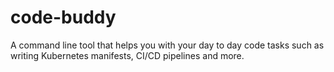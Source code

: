 # code-buddy

A command line tool that helps you with your day to day code tasks such as writing Kubernetes manifests, CI/CD pipelines and more.
